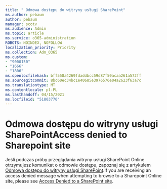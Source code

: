 ```yaml
---
title: " Odmowa dostępu do witryny usługi SharePoint"
ms.author: pebaum
author: pebaum
manager: scotv
ms.audience: Admin
ms.topic: article
ms.service: o365-administration
ROBOTS: NOINDEX, NOFOLLOW
localization_priority: Priority
ms.collection: Adm_O365
ms.custom:
- "9000150"
- "1666"
- "1806"
ms.openlocfilehash: bff558a4269fdaddbcc59d87f50acaa261a572ff
ms.sourcegitcommit: 8bc60ec34bc1e40685e3976576e04a2623f63a7c
ms.translationtype: MT
ms.contentlocale: pl-PL
ms.lasthandoff: 04/15/2021
ms.locfileid: "51803770"
---
```

# <a name="access-denied-to-sharepoint-site"></a><span data-ttu-id="ae5ef-102">Odmowa dostępu do witryny usługi SharePoint</span><span class="sxs-lookup"><span data-stu-id="ae5ef-102">Access denied to Sharepoint site</span></span>

<span data-ttu-id="ae5ef-103">Jeśli podczas próby przeglądania witryny usługi SharePoint Online otrzymujesz komunikat o odmowie dostępu, zapoznaj się z artykułem [Odmowa dostępu do witryny usługi SharePoint](https://docs.microsoft.com/sharepoint/troubleshoot/administration/access-denied-or-need-permission-error-sharepoint-online-or-onedrive-for-business#when-accessing-a-sharepoint-site).</span><span class="sxs-lookup"><span data-stu-id="ae5ef-103">If you are receiving an access denied message when attempting to browse to a Sharepoint Online site, please see [Access Denied to a SharePoint site](https://docs.microsoft.com/sharepoint/troubleshoot/administration/access-denied-or-need-permission-error-sharepoint-online-or-onedrive-for-business#when-accessing-a-sharepoint-site).</span></span>
